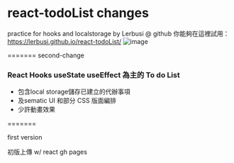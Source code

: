 # react-todoList changes
 practice for hooks and localstorage
 by Lerbusi @ github
 你能夠在這裡試用：https://lerbusi.github.io/react-todoList/
 ![image](https://user-images.githubusercontent.com/108831232/192323649-2e59d262-cd72-4f2f-9a8f-9f6335b296df.png)

 
 =======
second-change

### React Hooks useState useEffect 為主的 To do List
- 包含local storage儲存已建立的代辦事項
- 及sematic UI 和部分 CSS 版面編排
- 少許動畫效果

=======

first version

初版上傳  w/ react gh pages
